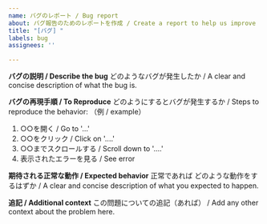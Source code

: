 ```yaml
---
name: バグのレポート / Bug report
about: バグ報告のためのレポートを作成 / Create a report to help us improve
title: "[バグ] "
labels: bug
assignees: ''

---
```


**バグの説明 / Describe the bug**
どのようなバグが発生したか / A clear and concise description of what the bug is.

**バグの再現手順 / To Reproduce**
どのようにするとバグが発生するか / Steps to reproduce the behavior:
（例 / example）
1. ○○を開く / Go to '...'
2. ○○をクリック / Click on '....'
3. ○○までスクロールする / Scroll down to '....'
4. 表示されたエラーを見る / See error

**期待される正常な動作 / Expected behavior**
正常であれば どのような動作をするはずか / A clear and concise description of what you expected to happen.

**追記 / Additional context**
この問題についての追記（あれば） / Add any other context about the problem here.
